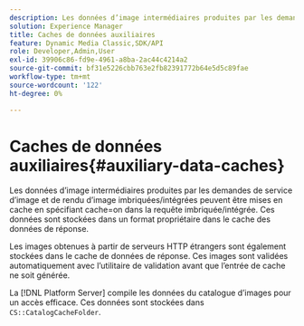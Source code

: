 ```yaml
---
description: Les données d’image intermédiaires produites par les demandes de service d’image et de rendu d’image imbriquées/intégrées peuvent être mises en cache en spécifiant cache=on dans la requête imbriquée/intégrée. Ces données sont stockées dans un format propriétaire dans le cache des données de réponse.
solution: Experience Manager
title: Caches de données auxiliaires
feature: Dynamic Media Classic,SDK/API
role: Developer,Admin,User
exl-id: 39906c86-fd9e-4961-a8ba-2ac44c4214a2
source-git-commit: bf31e5226cbb763e2fb82391772b64e5d5c89fae
workflow-type: tm+mt
source-wordcount: '122'
ht-degree: 0%

---
```


# Caches de données auxiliaires{#auxiliary-data-caches}

Les données d’image intermédiaires produites par les demandes de service d’image et de rendu d’image imbriquées/intégrées peuvent être mises en cache en spécifiant cache=on dans la requête imbriquée/intégrée. Ces données sont stockées dans un format propriétaire dans le cache des données de réponse.

Les images obtenues à partir de serveurs HTTP étrangers sont également stockées dans le cache de données de réponse. Ces images sont validées automatiquement avec l’utilitaire de validation avant que l’entrée de cache ne soit générée.

La [!DNL Platform Server] compile les données du catalogue d’images pour un accès efficace. Ces données sont stockées dans `CS::CatalogCacheFolder`.

